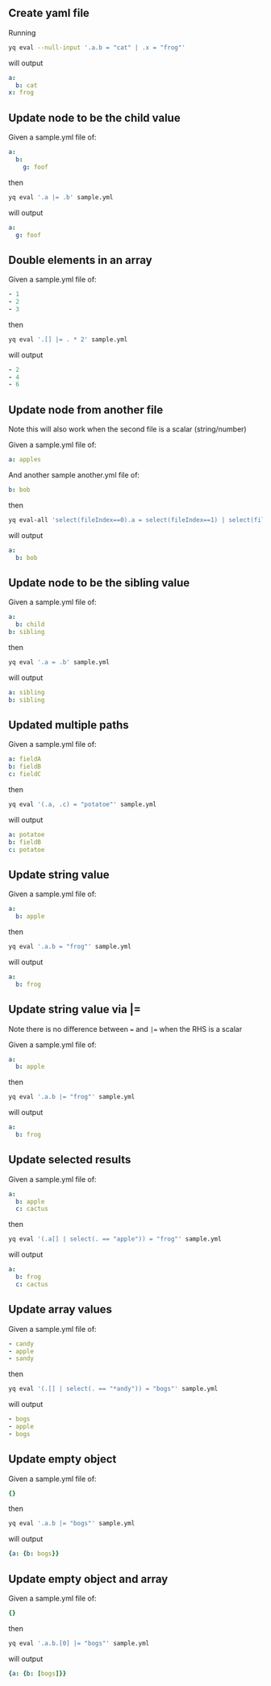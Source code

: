 
## Create yaml file
Running
```bash
yq eval --null-input '.a.b = "cat" | .x = "frog"'
```
will output
```yaml
a:
  b: cat
x: frog
```

## Update node to be the child value
Given a sample.yml file of:
```yaml
a:
  b:
    g: foof
```
then
```bash
yq eval '.a |= .b' sample.yml
```
will output
```yaml
a:
  g: foof
```

## Double elements in an array
Given a sample.yml file of:
```yaml
- 1
- 2
- 3
```
then
```bash
yq eval '.[] |= . * 2' sample.yml
```
will output
```yaml
- 2
- 4
- 6
```

## Update node from another file
Note this will also work when the second file is a scalar (string/number)

Given a sample.yml file of:
```yaml
a: apples
```
And another sample another.yml file of:
```yaml
b: bob
```
then
```bash
yq eval-all 'select(fileIndex==0).a = select(fileIndex==1) | select(fileIndex==0)' sample.yml another.yml
```
will output
```yaml
a:
  b: bob
```

## Update node to be the sibling value
Given a sample.yml file of:
```yaml
a:
  b: child
b: sibling
```
then
```bash
yq eval '.a = .b' sample.yml
```
will output
```yaml
a: sibling
b: sibling
```

## Updated multiple paths
Given a sample.yml file of:
```yaml
a: fieldA
b: fieldB
c: fieldC
```
then
```bash
yq eval '(.a, .c) = "potatoe"' sample.yml
```
will output
```yaml
a: potatoe
b: fieldB
c: potatoe
```

## Update string value
Given a sample.yml file of:
```yaml
a:
  b: apple
```
then
```bash
yq eval '.a.b = "frog"' sample.yml
```
will output
```yaml
a:
  b: frog
```

## Update string value via |=
Note there is no difference between `=` and `|=` when the RHS is a scalar

Given a sample.yml file of:
```yaml
a:
  b: apple
```
then
```bash
yq eval '.a.b |= "frog"' sample.yml
```
will output
```yaml
a:
  b: frog
```

## Update selected results
Given a sample.yml file of:
```yaml
a:
  b: apple
  c: cactus
```
then
```bash
yq eval '(.a[] | select(. == "apple")) = "frog"' sample.yml
```
will output
```yaml
a:
  b: frog
  c: cactus
```

## Update array values
Given a sample.yml file of:
```yaml
- candy
- apple
- sandy
```
then
```bash
yq eval '(.[] | select(. == "*andy")) = "bogs"' sample.yml
```
will output
```yaml
- bogs
- apple
- bogs
```

## Update empty object
Given a sample.yml file of:
```yaml
{}
```
then
```bash
yq eval '.a.b |= "bogs"' sample.yml
```
will output
```yaml
{a: {b: bogs}}
```

## Update empty object and array
Given a sample.yml file of:
```yaml
{}
```
then
```bash
yq eval '.a.b.[0] |= "bogs"' sample.yml
```
will output
```yaml
{a: {b: [bogs]}}
```

